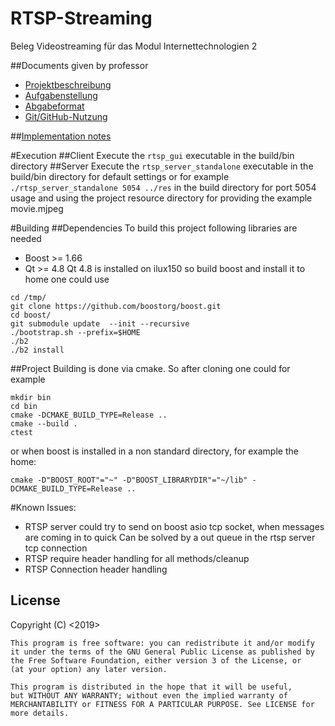 # RTSP-Streaming
Beleg Videostreaming für das Modul Internettechnologien 2

##Documents given by professor

* [Projektbeschreibung](Projektbeschreibung.md)
* [Aufgabenstellung](Aufgabenstellung.md)
* [Abgabeformat](Abgabeformat.md)
* [Git/GitHub-Nutzung](git.md)

##[Implementation notes](doc/notes.md)

#Execution
##Client
Execute the `rtsp_gui` executable in the build/bin directory
##Server
Execute the `rtsp_server_standalone` executable in the build/bin directory for default settings or
for example `./rtsp_server_standalone 5054 ../res` in the build directory for port 5054 usage and using the project
resource directory for providing the example movie.mjpeg

#Building
##Dependencies
To build this project following libraries are needed
*   Boost >= 1.66
*   Qt >= 4.8
Qt 4.8 is installed on ilux150 so build boost and install it to home one could use 
```
cd /tmp/
git clone https://github.com/boostorg/boost.git
cd boost/
git submodule update  --init --recursive
./bootstrap.sh --prefix=$HOME
./b2 
./b2 install
```

##Project
Building is done via cmake.
So after cloning one could for example
```
mkdir bin
cd bin
cmake -DCMAKE_BUILD_TYPE=Release ..
cmake --build .
ctest
```
or when boost is installed in a non standard directory, for example the home:
```
cmake -D"BOOST_ROOT"="~" -D"BOOST_LIBRARYDIR"="~/lib" -DCMAKE_BUILD_TYPE=Release ..
```

#Known Issues:
- RTSP server could try to send on boost asio tcp socket, when messages are coming in to quick
Can be solved by a out queue in the rtsp server tcp connection
- RTSP require header handling for all methods/cleanup
- RTSP Connection header handling

License
--------------

Copyright (C) <2019>  <Markus Klemm>

    This program is free software: you can redistribute it and/or modify
    it under the terms of the GNU General Public License as published by
    the Free Software Foundation, either version 3 of the License, or
    (at your option) any later version.

    This program is distributed in the hope that it will be useful,
    but WITHOUT ANY WARRANTY; without even the implied warranty of
    MERCHANTABILITY or FITNESS FOR A PARTICULAR PURPOSE. See LICENSE for more details.
